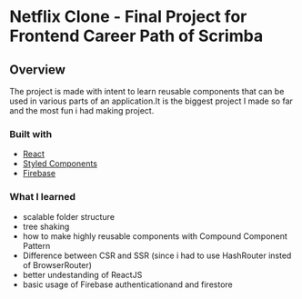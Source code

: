# Netflix Clone - Final Project for Frontend Career Path of Scrimba

## Overview

The project is made with intent to learn reusable components that can be used in various parts of an application.It is the biggest project I made so far and the most fun i had making project.

### Built with

- [React](https://reactjs.org/)
- [Styled Components](https://styled-components.com/)
- [Firebase](https://firebase.google.com/)

### What I learned

- scalable folder structure
- tree shaking
- how to make highly reusable components with Compound Component Pattern
- Difference between CSR and SSR (since i had to use HashRouter insted of BrowserRouter)
- better undestanding of ReactJS
- basic usage of Firebase authenticationand and firestore
